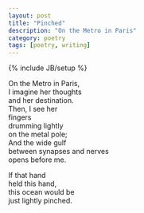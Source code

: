 ```yaml
---
layout: post
title: "Pinched"
description: "On the Metro in Paris"
category: poetry
tags: [poetry, writing]
---
```

{% include JB/setup %}

On the Metro in Paris,  
I imagine her thoughts  
and her destination.  
Then, I see her  
fingers  
drumming lightly  
on the metal pole;  
And the wide gulf  
between synapses and nerves  
opens before me.  
  
If that hand  
held this hand,  
this ocean would be  
just lightly pinched.  

